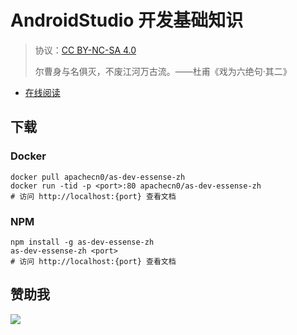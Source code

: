 # AndroidStudio 开发基础知识

> 协议：[CC BY-NC-SA 4.0](http://creativecommons.org/licenses/by-nc-sa/4.0/)
> 
> 尔曹身与名俱灭，不废江河万古流。——杜甫《戏为六绝句·其二》

* [在线阅读](https://asde.apachecn.org)
## 下载

### Docker

```
docker pull apachecn0/as-dev-essense-zh
docker run -tid -p <port>:80 apachecn0/as-dev-essense-zh
# 访问 http://localhost:{port} 查看文档
```

### NPM

```
npm install -g as-dev-essense-zh
as-dev-essense-zh <port>
# 访问 http://localhost:{port} 查看文档
```

## 赞助我

![](https://img-blog.csdnimg.cn/20200112005920729.png)
